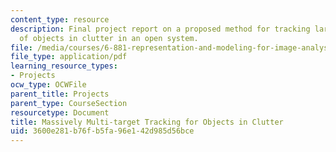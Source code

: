 ```yaml
---
content_type: resource
description: Final project report on a proposed method for tracking large numbers
  of objects in clutter in an open system.
file: /media/courses/6-881-representation-and-modeling-for-image-analysis-spring-2005/3600e281b76fb5fa96e142d985d56bce_6881_hirsh.pdf
file_type: application/pdf
learning_resource_types:
- Projects
ocw_type: OCWFile
parent_title: Projects
parent_type: CourseSection
resourcetype: Document
title: Massively Multi-target Tracking for Objects in Clutter
uid: 3600e281-b76f-b5fa-96e1-42d985d56bce
---
```


